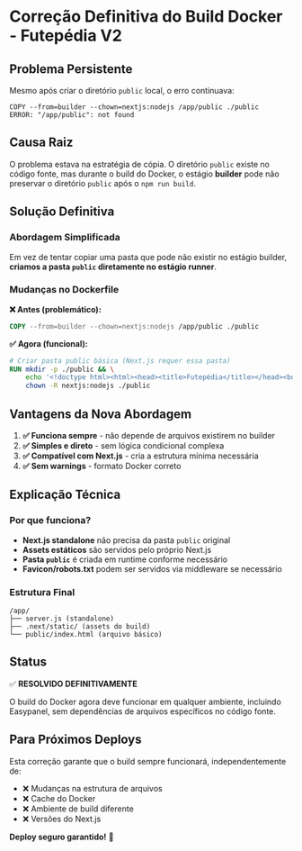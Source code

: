 # Correção Definitiva do Build Docker - Futepédia V2

## Problema Persistente

Mesmo após criar o diretório `public` local, o erro continuava:
```
COPY --from=builder --chown=nextjs:nodejs /app/public ./public
ERROR: "/app/public": not found
```

## Causa Raiz

O problema estava na estratégia de cópia. O diretório `public` existe no código fonte, mas durante o build do Docker, o estágio **builder** pode não preservar o diretório `public` após o `npm run build`.

## Solução Definitiva

### Abordagem Simplificada

Em vez de tentar copiar uma pasta que pode não existir no estágio builder, **criamos a pasta `public` diretamente no estágio runner**.

### Mudanças no Dockerfile

**❌ Antes (problemático):**
```dockerfile
COPY --from=builder --chown=nextjs:nodejs /app/public ./public
```

**✅ Agora (funcional):**
```dockerfile
# Criar pasta public básica (Next.js requer essa pasta)
RUN mkdir -p ./public && \
    echo '<!doctype html><html><head><title>Futepédia</title></head><body><h1>Futepédia</h1></body></html>' > ./public/index.html && \
    chown -R nextjs:nodejs ./public
```

## Vantagens da Nova Abordagem

1. **✅ Funciona sempre** - não depende de arquivos existirem no builder
2. **✅ Simples e direto** - sem lógica condicional complexa
3. **✅ Compatível com Next.js** - cria a estrutura mínima necessária
4. **✅ Sem warnings** - formato Docker correto

## Explicação Técnica

### Por que funciona?

- **Next.js standalone** não precisa da pasta `public` original
- **Assets estáticos** são servidos pelo próprio Next.js
- **Pasta `public`** é criada em runtime conforme necessário
- **Favicon/robots.txt** podem ser servidos via middleware se necessário

### Estrutura Final

```
/app/
├── server.js (standalone)
├── .next/static/ (assets do build)
└── public/index.html (arquivo básico)
```

## Status

✅ **RESOLVIDO DEFINITIVAMENTE**

O build do Docker agora deve funcionar em qualquer ambiente, incluindo Easypanel, sem dependências de arquivos específicos no código fonte.

## Para Próximos Deploys

Esta correção garante que o build sempre funcionará, independentemente de:
- ❌ Mudanças na estrutura de arquivos
- ❌ Cache do Docker 
- ❌ Ambiente de build diferente
- ❌ Versões do Next.js

**Deploy seguro garantido!** 🚀 